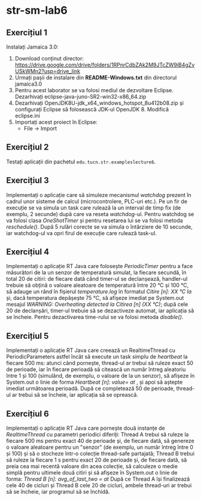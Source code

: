 # str-sm-lab6

## Exercițiul 1
Instalați Jamaica 3.0:
1. Download conținut director: https://drive.google.com/drive/folders/1RPnrCdbZAk2M9JTcZW9iB4gZvUSkWMn2?usp=drive_link
2. Urmați pașii de instalare din **README-Windows.txt** din directorul jamaica3.0
3. Pentru acest laborator se va folosi mediul de dezvoltare Eclipse. Dezarhivați eclipse-java-juno-SR2-win32-x86_64.zip
4. Dezarhivați OpenJDK8U-jdk_x64_windows_hotspot_8u412b08.zip și configurați Eclipse să folosească JDK-ul OpenJDK 8. Modifică eclipse.ini
5. Importați acest proiect în Eclipse:
   - File -> Import

## Exercițiul 2
Testați aplicații din pachetul `edu.tucn.str.exampleslecture6`.

## Exercițiul 3
Implementați o aplicație care să simuleze mecanismul *watchdog* prezent în cadrul unor sisteme de calcul (microcontrolere, PLC-uri etc.). 
Pe un fir de execuție se va simula un task care rulează la un interval de timp fix (de exemplu, 2 secunde) după care va reseta *watchdog*-ul.
Pentru watchdog se va folosi clasa *OneShotTimer* și pentru resetarea lui se va folosi metoda *reschedule()*.
După 5 rulări corecte se va simula o întârziere de 10 secunde, iar watchdog-ul va opri firul de execuție care rulează task-ul.

## Exercițiul 4
Implementați o aplicație RT Java care folosește *PeriodicTimer* pentru a face măsurători de la un senzor de temperatură simulat, la fiecare secundă, 
în total 20 de citiri: de fiecare dată când timer-ul se declanșează, handler-ul trebuie să obțină o valoare aleatoare de temperatură între 20 °C și 100 °C, 
să adauge un rând în fișierul *temperature.log* în formatul *Citire [n]: XX °C la <timestamp>* și, dacă temperatura depășește 75 °C, să afișeze imediat pe System.out mesajul 
*WARNING: Overheating detected la Citirea [n] (XX °C)*; după cele 20 de declanșări, timer-ul trebuie să se dezactiveze automat, iar aplicația să se încheie. 
Pentru dezactivarea time-rului se va folosi metoda *disable()*.

## Exercițiul 5
Implementați o aplicație RT Java care creează un RealtimeThread cu PeriodicParameters astfel încât să execute un task simplu de *heartbeat* la fiecare 500 ms: atunci când pornește, 
thread-ul ar trebui să ruleze exact 50 de perioade, iar în fiecare perioadă să citească un număr întreg aleatoriu între 1 și 100 (simulând, de exemplu, o valoare de la un senzor), 
să afișeze în System.out o linie de forma *Heartbeat [n]: value=<sensor> at <timestamp>*, și apoi să aștepte imediat următoarea perioadă. După ce completează 50 de perioade, 
thread-ul ar trebui să se încheie, iar aplicația să se oprească.

## Exercițiul 6
Implementați o aplicație RT Java care pornește două instanțe de *RealtimeThread* cu parametri periodici diferiți: Thread A trebui să ruleze la fiecare 500 ms pentru exact 40 de perioade și, 
de fiecare dată, să genereze o valoare aleatoare pentru un "senzor" (de exemplu, un număr întreg între 0 și 100) și să o stocheze într-o colecție thread-safe partajată; Thread B trebui să ruleze 
la fiecare 1 s pentru exact 20 de perioade și, de fiecare dată, să preia cea mai recentă valoare din acea colecție, să calculeze o medie simplă pentru ultimele două citiri și să afișeze în 
System.out o linie de forma: *Thread B [n]: avg_of_last_two = <value> at <timestamp>*
După ce Thread A își finalizează cele 40 de cicluri și Thread B cele 20 de cicluri, ambele thread-uri ar trebui să se încheie, iar programul să se închidă.
